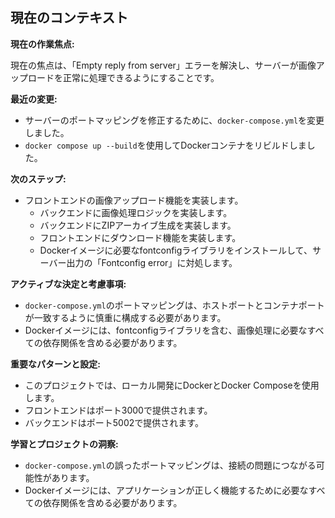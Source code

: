 ## 現在のコンテキスト

**現在の作業焦点:**

現在の焦点は、「Empty reply from server」エラーを解決し、サーバーが画像アップロードを正常に処理できるようにすることです。

**最近の変更:**

*   サーバーのポートマッピングを修正するために、`docker-compose.yml`を変更しました。
*   `docker compose up --build`を使用してDockerコンテナをリビルドしました。

**次のステップ:**

*   フロントエンドの画像アップロード機能を実装します。
    *   バックエンドに画像処理ロジックを実装します。
    *   バックエンドにZIPアーカイブ生成を実装します。
    *   フロントエンドにダウンロード機能を実装します。
    *   Dockerイメージに必要なfontconfigライブラリをインストールして、サーバー出力の「Fontconfig error」に対処します。

**アクティブな決定と考慮事項:**

*   `docker-compose.yml`のポートマッピングは、ホストポートとコンテナポートが一致するように慎重に構成する必要があります。
*   Dockerイメージには、fontconfigライブラリを含む、画像処理に必要なすべての依存関係を含める必要があります。

**重要なパターンと設定:**

*   このプロジェクトでは、ローカル開発にDockerとDocker Composeを使用します。
*   フロントエンドはポート3000で提供されます。
*   バックエンドはポート5002で提供されます。

**学習とプロジェクトの洞察:**

*   `docker-compose.yml`の誤ったポートマッピングは、接続の問題につながる可能性があります。
*   Dockerイメージには、アプリケーションが正しく機能するために必要なすべての依存関係を含める必要があります。
